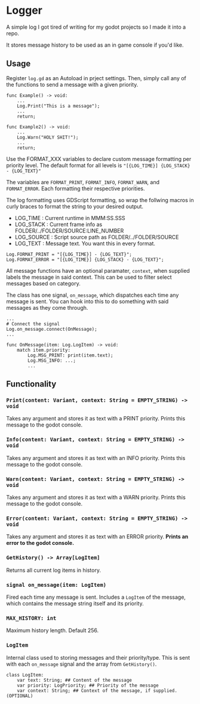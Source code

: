
# Logger

A simple log I got tired of writing for my godot projects so I made it into a repo.

It stores message history to be used as an in game console if you'd like.

## Usage

Register ```log.gd``` as an Autoload in prject settings. Then, simply call any of the functions to send a message with a given priority.

```
func Example() -> void:
    ...
    Log.Print("This is a message");
    ...
    return;

func Example2() -> void:
    ...
    Log.Warn("HOLY SHIT!");
    ...
    return;
```

Use the FORMAT_XXX variables to declare custom message formatting per priority level. The default format for all levels is ```"[{LOG_TIME}] {LOG_STACK} - {LOG_TEXT}"```

The variables are ```FORMAT_PRINT```, ```FORMAT_INFO```, ```FORMAT_WARN```, and ```FORMAT_ERROR```. Each formatting their respective priorities.

The log formatting uses GDScript formatting, so wrap the follwing macros in curly braces to format the string to your desired output.

 - LOG_TIME : Current runtime in MMM:SS.SSS
 - LOG_STACK : Current frame info as FOLDER/../FOLDER/SOURCE:LINE_NUMBER
 - LOG_SOURCE : Script source path as FOLDER/../FOLDER/SOURCE
 - LOG_TEXT : Message text. You want this in every format.

```
Log.FORMAT_PRINT = "[{LOG_TIME}] - {LOG_TEXT}";
Log.FORMAT_ERROR = "[{LOG_TIME}] {LOG_STACK} - {LOG_TEXT}";
```

All message functions have an optional paramater, ```context```, when supplied labels the message in said context. This can be used to filter select messages based on category.

The class has one signal, ```on_message```, which dispatches each time any message is sent. You can hook into this to do something with said messages as they come through.

```
...
# Connect the signal
Log.on_message.connect(OnMessage);
...

func OnMessage(item: Log.LogItem) -> void:
    match item.priority:
        Log.MSG_PRINT: print(item.text);
        Log.MSG_INFO: ...;
        ...
```

## Functionality

### `Print(content: Variant, context: String = EMPTY_STRING) -> void`

Takes any argument and stores it as text with a PRINT priority. Prints this message to the godot console.

### `Info(content: Variant, context: String = EMPTY_STRING) -> void`

Takes any argument and stores it as text with an INFO priority. Prints this message to the godot console.

### `Warn(content: Variant, context: String = EMPTY_STRING) -> void`

Takes any argument and stores it as text with a WARN priority. Prints this message to the godot console.

### `Error(content: Variant, context: String = EMPTY_STRING) -> void`

Takes any argument and stores it as text with an ERROR priority. **Prints an error to the godot console.**

### `GetHistory() -> Array[LogItem]`

Returns all current log items in history.

### `signal on_message(item: LogItem)`

Fired each time any message is sent. Includes a `LogItem` of the message, which contains the message string itself and its priority.

### `MAX_HISTORY: int`

Maximum history length. Default 256.

### `LogItem`

Internal class used to storing messages and their priority/type. This is sent with each `on_message` signal and the array from `GetHistory()`.

```
class LogItem:
    var text: String; ## Content of the message
    var priority: LogPriority; ## Priority of the message
    var context: String; ## Context of the message, if supplied. (OPTIONAL)
```
